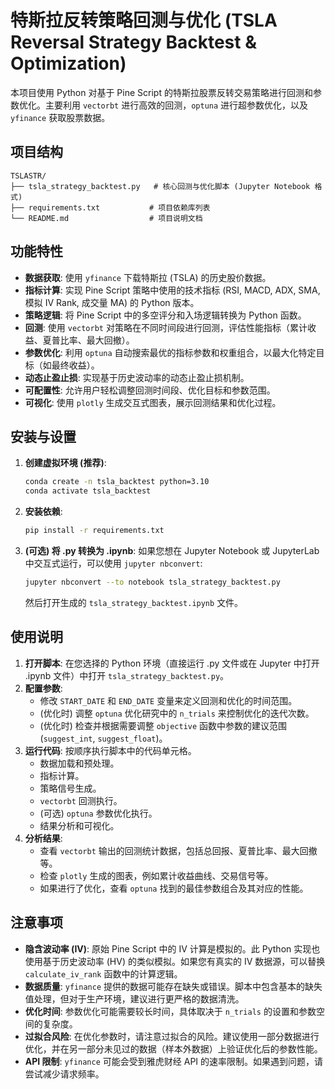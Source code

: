 # 特斯拉反转策略回测与优化 (TSLA Reversal Strategy Backtest & Optimization)

本项目使用 Python 对基于 Pine Script 的特斯拉股票反转交易策略进行回测和参数优化。主要利用 `vectorbt` 进行高效的回测，`optuna` 进行超参数优化，以及 `yfinance` 获取股票数据。

## 项目结构

```
TSLASTR/
├── tsla_strategy_backtest.py   # 核心回测与优化脚本 (Jupyter Notebook 格式)
├── requirements.txt           # 项目依赖库列表
└── README.md                  # 项目说明文档
```

## 功能特性

- **数据获取**: 使用 `yfinance` 下载特斯拉 (TSLA) 的历史股价数据。
- **指标计算**: 实现 Pine Script 策略中使用的技术指标 (RSI, MACD, ADX, SMA, 模拟 IV Rank, 成交量 MA) 的 Python 版本。
- **策略逻辑**: 将 Pine Script 中的多空评分和入场逻辑转换为 Python 函数。
- **回测**: 使用 `vectorbt` 对策略在不同时间段进行回测，评估性能指标（累计收益、夏普比率、最大回撤）。
- **参数优化**: 利用 `optuna` 自动搜索最优的指标参数和权重组合，以最大化特定目标（如最终收益）。
- **动态止盈止损**: 实现基于历史波动率的动态止盈止损机制。
- **可配置性**: 允许用户轻松调整回测时间段、优化目标和参数范围。
- **可视化**: 使用 `plotly` 生成交互式图表，展示回测结果和优化过程。

## 安装与设置

1.  **创建虚拟环境 (推荐)**:
    ```bash
    conda create -n tsla_backtest python=3.10
    conda activate tsla_backtest
    ```

2.  **安装依赖**:
    ```bash
    pip install -r requirements.txt
    ```

3.  **(可选) 将 .py 转换为 .ipynb**:
    如果您想在 Jupyter Notebook 或 JupyterLab 中交互式运行，可以使用 `jupyter nbconvert`:
    ```bash
    jupyter nbconvert --to notebook tsla_strategy_backtest.py
    ```
    然后打开生成的 `tsla_strategy_backtest.ipynb` 文件。

## 使用说明

1.  **打开脚本**: 在您选择的 Python 环境（直接运行 .py 文件或在 Jupyter 中打开 .ipynb 文件）中打开 `tsla_strategy_backtest.py`。
2.  **配置参数**:
    -   修改 `START_DATE` 和 `END_DATE` 变量来定义回测和优化的时间范围。
    -   (优化时) 调整 `optuna` 优化研究中的 `n_trials` 来控制优化的迭代次数。
    -   (优化时) 检查并根据需要调整 `objective` 函数中参数的建议范围 (`suggest_int`, `suggest_float`)。
3.  **运行代码**: 按顺序执行脚本中的代码单元格。
    -   数据加载和预处理。
    -   指标计算。
    -   策略信号生成。
    -   `vectorbt` 回测执行。
    -   (可选) `optuna` 参数优化执行。
    -   结果分析和可视化。
4.  **分析结果**:
    -   查看 `vectorbt` 输出的回测统计数据，包括总回报、夏普比率、最大回撤等。
    -   检查 `plotly` 生成的图表，例如累计收益曲线、交易信号等。
    -   如果进行了优化，查看 `optuna` 找到的最佳参数组合及其对应的性能。

## 注意事项

-   **隐含波动率 (IV)**: 原始 Pine Script 中的 IV 计算是模拟的。此 Python 实现也使用基于历史波动率 (HV) 的类似模拟。如果您有真实的 IV 数据源，可以替换 `calculate_iv_rank` 函数中的计算逻辑。
-   **数据质量**: `yfinance` 提供的数据可能存在缺失或错误。脚本中包含基本的缺失值处理，但对于生产环境，建议进行更严格的数据清洗。
-   **优化时间**: 参数优化可能需要较长时间，具体取决于 `n_trials` 的设置和参数空间的复杂度。
-   **过拟合风险**: 在优化参数时，请注意过拟合的风险。建议使用一部分数据进行优化，并在另一部分未见过的数据（样本外数据）上验证优化后的参数性能。
-   **API 限制**: `yfinance` 可能会受到雅虎财经 API 的速率限制。如果遇到问题，请尝试减少请求频率。 